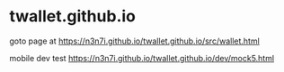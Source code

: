 # twallet.github.io

goto page at https://n3n7i.github.io/twallet.github.io/src/wallet.html


mobile dev test  https://n3n7i.github.io/twallet.github.io/dev/mock5.html
